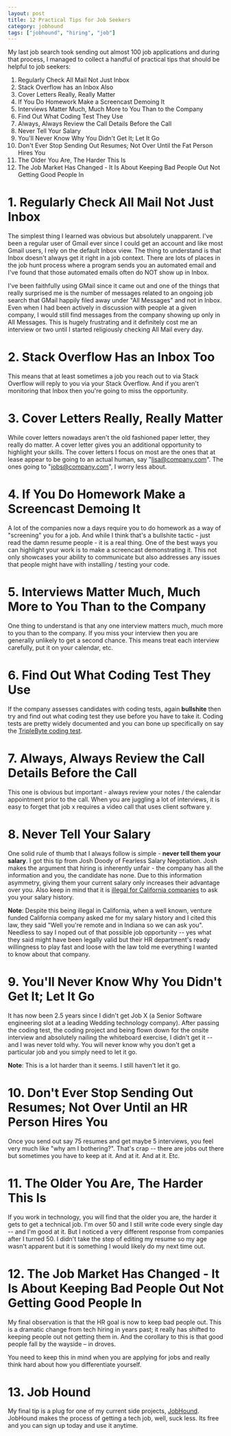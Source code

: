 ```yaml
---
layout: post
title: 12 Practical Tips for Job Seekers
category: jobhound
tags: ["jobhound", "hiring", "job"]
---
```

My last job search took sending out almost 100 job applications and during that process, I managed to collect a handful of practical tips that should be helpful to job seekers:

1. Regularly Check All Mail Not Just Inbox
2. Stack Overflow has an Inbox Also
3. Cover Letters Really, Really Matter
4. If You Do Homework Make a Screencast Demoing It
5. Interviews Matter Much, Much More to You Than to the Company
6. Find Out What Coding Test They Use
7. Always, Always Review the Call Details Before the Call
8. Never Tell Your Salary
9. You'll Never Know Why You Didn't Get It; Let It Go
10. Don't Ever Stop Sending Out Resumes; Not Over Until the Fat Person Hires You
11. The Older You Are, The Harder This Is
12. The Job Market Has Changed - It Is About Keeping Bad People Out Not Getting Good People In

# 1. Regularly Check All Mail Not Just Inbox

The simplest thing I learned was obvious but absolutely unapparent.  I've been a regular user of Gmail ever since I could get an account and like most Gmail users, I rely on the default Inbox view.  The thing to understand is that Inbox doesn't always get it right in a job context.  There are lots of places in the job hunt process where a program sends you an automated email and I've found that those automated emails often do NOT show up in Inbox.

I've been faithfully using GMail since it came out and one of the things that really surprised me is the number of messages related to an ongoing job search that GMail happily filed away under "All Messages" and not in Inbox. Even when I had been actively in discussion with people at a given company, I would still find messages from the company showing up only in All Messages. This is hugely frustrating and it definitely cost me an interview or two until I started religiously checking All Mail every day.

# 2. Stack Overflow Has an Inbox Too

This means that at least sometimes a job you reach out to via Stack Overflow will reply to you via your Stack Overflow.  And if you aren't monitoring that Inbox then you're going to miss the opportunity.

# 3. Cover Letters Really, Really Matter

While cover letters nowadays aren't the old fashioned paper letter, they really do matter.  A cover letter gives you an additional opportunity to highlight your skills.  The cover letters I focus on most are the ones that at lease appear to be going to an actual human, say "lisa@company.com".  The ones going to "jobs@company.com", I worry less about.

# 4. If You Do Homework Make a Screencast Demoing It

A lot of the companies now a days require you to do homework as a way of "screening" you for a job.  And while I think that's a bullshite tactic - just read the damn resume people - it is a real thing.  One of the best ways you can highlight your work is to make a screencast demonstrating it.  This not only showcases your ability to communicate but also addresses any issues that people might have with installing / testing your code.

# 5. Interviews Matter Much, Much More to You Than to the Company

One thing to understand is that any one interview matters much, much more to you than to the company.  If you miss your interview then you are generally unlikely to get a second chance.  This means treat each interview carefully, put it on your calendar, etc.  

# 6. Find Out What Coding Test They Use

If the company assesses candidates with coding tests, again **bullshite** then try and find out what coding test they use before you have to take it.  Coding tests are pretty widely documented and you can bone up specifically on say the [TripleByte coding test](https://www.google.com/search?q=triplebyte+coding+test).  

# 7. Always, Always Review the Call Details Before the Call

This one is obvious but important - always review your notes / the calendar appointment prior to the call.  When you are juggling a lot of interviews, it is easy to forget that job x requires a video call that uses client software y.

# 8. Never Tell Your Salary

One solid rule of thumb that I always follow is simple - **never tell them your salary**.    I got this tip from Josh Doody of Fearless Salary Negotiation.  Josh makes the argument that hiring is inherently unfair - the company has all the information and you, the candidate has none.  Due to this information asymmetry, giving them your current salary only increases their advantage over you.  Also keep in mind that it is [illegal for California companies](https://www.shrm.org/resourcesandtools/legal-and-compliance/state-and-local-updates/pages/california-salary-history-ban-questions.aspx) to ask you your salary history. 

**Note**: Despite this being illegal in California, when a well known, venture funded California company asked me for my salary history and I cited this law, they said "Well you're remote and in Indiana so we can ask you".  Needless to say I noped out of that possible job opportunity -- yes what they said might have been legally valid but their HR department's ready willingness to play fast and loose with the law told me everything I wanted to know about that company.

# 9. You'll Never Know Why You Didn't Get It; Let It Go

It has now been 2.5 years since I didn't get Job X (a Senior Software engineering slot at a leading Wedding technology company).  After passing the coding test, the coding project and being flown down for the onsite interview and absolutely nailing the whiteboard exercise, I didn't get it -- and I was never told why.  You will never know why you don't get a particular job and you simply need to let it go.

**Note**: This is a lot harder than it seems.  I still haven't let it go.

# 10. Don't Ever Stop Sending Out Resumes; Not Over Until an HR Person Hires You

Once you send out say 75 resumes and get maybe 5 interviews, you feel very much like "why am I bothering?".  That's crap -- there are jobs out there but sometimes you have to keep at it.  And at it.  And at it.  Etc.

# 11. The Older You Are, The Harder This Is

If you work in technology, you will find that the older you are, the harder it gets to get a technical job.  I'm over 50 and I still write code every single day -- and I'm good at it.  But I noticed a very different response from companies after I turned 50.  I didn't take the step of editing my resume so my age wasn't apparent but it is something I would likely do my next time out.

# 12. The Job Market Has Changed - It Is About Keeping Bad People Out Not Getting Good People In

My final observation is that the HR goal is now to keep bad people out. This is a dramatic change from tech hiring in years past; it really has shifted to keeping people out not getting them in. And the corollary to this is that good people fall by the wayside – in droves.

You need to keep this in mind when you are applying for jobs and really think hard about how you differentiate yourself.

# 13. Job Hound

My final tip is a plug for one of my current side projects, [JobHound](https://jobhound.io/).  JobHound makes the process of getting a tech job, well, suck less.  Its free and you can sign up today and use it anytime.

